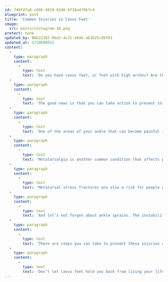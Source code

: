 ```yaml
---
id: 746fd7a8-c095-4919-8186-9f38a479b7c4
blueprint: post
title: 'Common Injuries in Cavus Feet'
image:
  src: posts/instagram-16.png
protect: none
updated_by: 06b22383-0ba2-4c31-a8de-ab3b25c4bf61
updated_at: 1718690551
content:
  -
    type: paragraph
    content:
      -
        type: text
        text: 'Do you have cavus feet, or feet with high arches? Are those feet painful? This high arch, places excessive pressure on the heel and ball of your foot, especially the first and fifth metatarsal heads.'
  -
    type: paragraph
    content:
      -
        type: text
        text: 'The good news is that you can take action to prevent injury and manage your symptoms. But first, let’s talk about the common injuries with cavus feet.'
  -
    type: paragraph
    content:
      -
        type: text
        text: 'One of the areas of your ankle that can become painful is your achilles tendon, leading to achilles tendonitis. This is caused by the tightness of the Achilles tendon in people with cavus feet.'
  -
    type: paragraph
    content:
      -
        type: text
        text: 'Metatarsalgia is another common condition that affects people with cavus feet. It’s characterized by pain and swelling in the ball of the foot, especially when standing or walking. This can happen because people with high arches put excessive weight on their metatarsal heads.'
  -
    type: paragraph
    content:
      -
        type: text
        text: 'Metatarsal stress fractures are also a risk for people with cavus feet. Due to the extra stress placed on the metatarsals, you may experience pain and swelling in the affected area, which may worsen with activity.'
  -
    type: paragraph
    content:
      -
        type: text
        text: 'And let’s not forget about ankle sprains. The instability of the ankle in people with cavus feet can make you more prone to this painful injury. Symptoms include pain, swelling, and bruising around the ankle, as well as difficulty walking or bearing weight on the affected foot.'
  -
    type: paragraph
    content:
      -
        type: text
        text: 'There are steps you can take to prevent these injuries and manage your symptoms. Wearing supportive shoes, using orthotic inserts, and performing regular stretching and strengthening exercises can all help. And if you’re experiencing any of the symptoms described above, seek medical attention from a qualified healthcare provider.'
  -
    type: paragraph
    content:
      -
        type: text
        text: 'Don’t let cavus feet hold you back from living your life to the fullest. Take action today to prevent injury and manage your symptoms, and you’ll be back on your feet in no time.'
---
```

